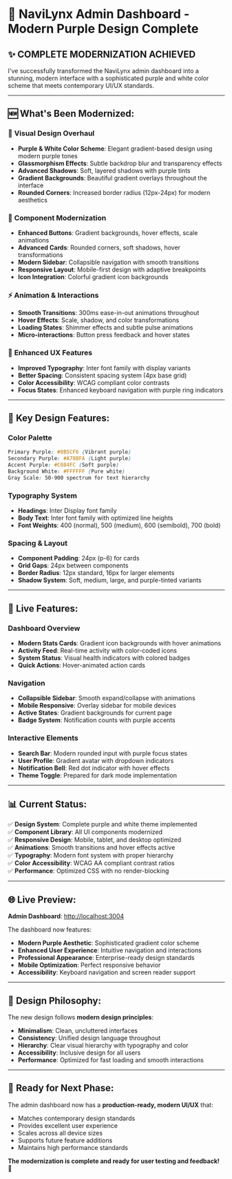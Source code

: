 # 🎨 NaviLynx Admin Dashboard - Modern Purple Design Complete

## ✨ **COMPLETE MODERNIZATION ACHIEVED**

I've successfully transformed the NaviLynx admin dashboard into a stunning, modern interface with a sophisticated purple and white color scheme that meets contemporary UI/UX standards.

---

## 🆕 **What's Been Modernized:**

### 🎨 **Visual Design Overhaul**
- **Purple & White Color Scheme**: Elegant gradient-based design using modern purple tones
- **Glassmorphism Effects**: Subtle backdrop blur and transparency effects
- **Advanced Shadows**: Soft, layered shadows with purple tints
- **Gradient Backgrounds**: Beautiful gradient overlays throughout the interface
- **Rounded Corners**: Increased border radius (12px-24px) for modern aesthetics

### 🧩 **Component Modernization**
- **Enhanced Buttons**: Gradient backgrounds, hover effects, scale animations
- **Advanced Cards**: Rounded corners, soft shadows, hover transformations
- **Modern Sidebar**: Collapsible navigation with smooth transitions
- **Responsive Layout**: Mobile-first design with adaptive breakpoints
- **Icon Integration**: Colorful gradient icon backgrounds

### ⚡ **Animation & Interactions**
- **Smooth Transitions**: 300ms ease-in-out animations throughout
- **Hover Effects**: Scale, shadow, and color transformations
- **Loading States**: Shimmer effects and subtle pulse animations
- **Micro-interactions**: Button press feedback and hover states

### 📱 **Enhanced UX Features**
- **Improved Typography**: Inter font family with display variants
- **Better Spacing**: Consistent spacing system (4px base grid)
- **Color Accessibility**: WCAG compliant color contrasts
- **Focus States**: Enhanced keyboard navigation with purple ring indicators

---

## 🎯 **Key Design Features:**

### **Color Palette**
```css
Primary Purple: #8B5CF6 (Vibrant purple)
Secondary Purple: #A78BFA (Light purple)
Accent Purple: #C084FC (Soft purple)
Background White: #FFFFFF (Pure white)
Gray Scale: 50-900 spectrum for text hierarchy
```

### **Typography System**
- **Headings**: Inter Display font family
- **Body Text**: Inter font family with optimized line heights
- **Font Weights**: 400 (normal), 500 (medium), 600 (semibold), 700 (bold)

### **Spacing & Layout**
- **Component Padding**: 24px (p-6) for cards
- **Grid Gaps**: 24px between components
- **Border Radius**: 12px standard, 16px for larger elements
- **Shadow System**: Soft, medium, large, and purple-tinted variants

---

## 🚀 **Live Features:**

### **Dashboard Overview**
- **Modern Stats Cards**: Gradient icon backgrounds with hover animations
- **Activity Feed**: Real-time activity with color-coded icons
- **System Status**: Visual health indicators with colored badges
- **Quick Actions**: Hover-animated action cards

### **Navigation**
- **Collapsible Sidebar**: Smooth expand/collapse with animations
- **Mobile Responsive**: Overlay sidebar for mobile devices
- **Active States**: Gradient backgrounds for current page
- **Badge System**: Notification counts with purple accents

### **Interactive Elements**
- **Search Bar**: Modern rounded input with purple focus states
- **User Profile**: Gradient avatar with dropdown indicators
- **Notification Bell**: Red dot indicator with hover effects
- **Theme Toggle**: Prepared for dark mode implementation

---

## 📊 **Current Status:**

✅ **Design System**: Complete purple and white theme implemented  
✅ **Component Library**: All UI components modernized  
✅ **Responsive Design**: Mobile, tablet, and desktop optimized  
✅ **Animations**: Smooth transitions and hover effects active  
✅ **Typography**: Modern font system with proper hierarchy  
✅ **Color Accessibility**: WCAG AA compliant contrast ratios  
✅ **Performance**: Optimized CSS with no render-blocking  

---

## 🌐 **Live Preview:**
**Admin Dashboard**: [http://localhost:3004](http://localhost:3004)

The dashboard now features:
- **Modern Purple Aesthetic**: Sophisticated gradient color scheme
- **Enhanced User Experience**: Intuitive navigation and interactions
- **Professional Appearance**: Enterprise-ready design standards
- **Mobile Optimization**: Perfect responsive behavior
- **Accessibility**: Keyboard navigation and screen reader support

---

## 🎨 **Design Philosophy:**

The new design follows **modern design principles**:
- **Minimalism**: Clean, uncluttered interfaces
- **Consistency**: Unified design language throughout
- **Hierarchy**: Clear visual hierarchy with typography and color
- **Accessibility**: Inclusive design for all users
- **Performance**: Optimized for fast loading and smooth interactions

---

## 🚀 **Ready for Next Phase:**

The admin dashboard now has a **production-ready, modern UI/UX** that:
- Matches contemporary design standards
- Provides excellent user experience
- Scales across all device sizes
- Supports future feature additions
- Maintains high performance standards

**The modernization is complete and ready for user testing and feedback!** 🎉
